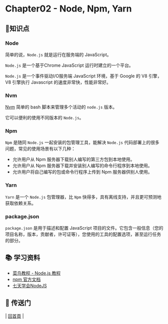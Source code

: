 # Chapter02 - Node, Npm, Yarn

## :memo:知识点

### Node

简单的说，`Node.js` 就是运行在服务端的 JavaScript。

`Node.js` 是一个基于Chrome JavaScript 运行时建立的一个平台。

`Node.js` 是一个事件驱动I/O服务端 JavaScript 环境，基于 Google 的 V8 引擎，V8 引擎执行 Javascript 的速度非常快，性能非常好。

### Nvm

[Nvm](https://github.com/creationix/nvm) 简单的 bash 脚本来管理多个活动的 `node.js` 版本。

它可以便利的使用不同版本的 `Node.js`。

### Npm

`Npm` 是随同 `Node.js` 一起安装的包管理工具，能解决 `Node.js`  代码部署上的很多问题，常见的使用场景有以下几种：

- 允许用户从 Npm 服务器下载别人编写的第三方包到本地使用。
- 允许用户从 Npm 服务器下载并安装别人编写的命令行程序到本地使用。
- 允许用户将自己编写的包或命令行程序上传到 Npm 服务器供别人使用。

### Yarn

`Yarn` 是一个 `Node.js` 包管理器，比 `Npm` 快得多，具有离线支持，并且更可预测地获取依赖关系。

### package.json

`package.json` 是用于描述和配置 JavaScript 项目的文件。它包含一般信息（您的项目名称，版本，贡献者，许可证等），您使用的工具的配置选项，甚至运行任务的部分。

## :books: 学习资料

- [菜鸟教程 - Node.js 教程](http://www.runoob.com/nodejs/nodejs-tutorial.html)
- [npm 官方文档](https://docs.npmjs.com/)
- [七天学会NodeJS](https://github.com/nqdeng/7-days-nodejs)

## :door: 传送门

| [回首頁](https://github.com/atlantis1024/react-step-by-step/tree/master/docs) |
